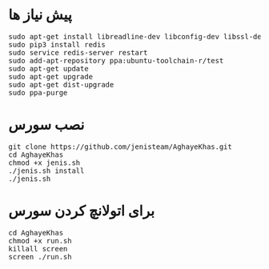 <h1 align="left"> <strong>پیش نیاز ها</strong></h1>


<pre>
<span>sudo apt-get install libreadline-dev libconfig-dev libssl-dev lua5.2 liblua5.2-dev lua-socket lua-sec lua-expat libevent-dev make unzip git redis-server autoconf g++ libjansson-dev libpython-dev expat libexpat1-dev ppa-purge python3-pip python3-dev</span>
<span>sudo pip3 install redis</span>
<span>sudo service redis-server restart</span>
<span>sudo add-apt-repository ppa:ubuntu-toolchain-r/test</span>
<span>sudo apt-get update</span>
<span>sudo apt-get upgrade</span>
<span>sudo apt-get dist-upgrade</span>
<span>sudo ppa-purge</span>
</pre>


<h1 align="left"> <strong>نصب سورس</strong></h1>

<pre>
<span>git clone https://github.com/jenisteam/AghayeKhas.git</span>
<span>cd AghayeKhas</span>
<span>chmod +x jenis.sh</span>
<span>./jenis.sh install</span>
<span>./jenis.sh</span>
</pre>


<h1 align="left"> <strong>برای اتولانچ کردن سورس</strong></h1>

<pre>
<span>cd AghayeKhas</span>
<span>chmod +x run.sh</span>
<span>killall screen</span>
<span>screen ./run.sh</span>
</pre>

